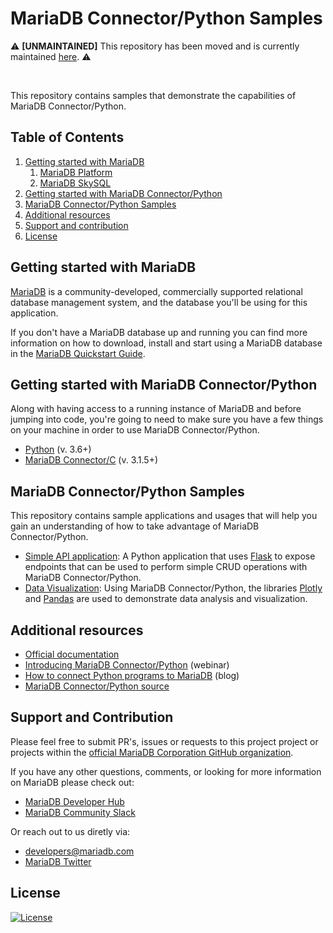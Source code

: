 # MariaDB Connector/Python Samples

⚠️ **[UNMAINTAINED]** This repository has been moved and is currently maintained [here](https://github.com/mariadb-developers/mariadb-connector-python-samples). ⚠️

<br />

This repository contains samples that demonstrate the capabilities of MariaDB Connector/Python. 

## Table of Contents
1. [Getting started with MariaDB](#mdb-getting-started)
    1. [MariaDB Platform](#platform)
    2. [MariaDB SkySQL](#skysql)
2. [Getting started with MariaDB Connector/Python](#python-getting-started)
3. [MariaDB Connector/Python Samples](#python-samples)
4. [Additional resources](#additional-resources)
5. [Support and contribution](#support-contribution)
6. [License](#license)

## Getting started with MariaDB <a name="mdb-getting-started"></a>

[MariaDB](https://mariadb.com) is a community-developed, commercially supported relational database management system, and the database you'll be using for this application.

If you don't have a MariaDB database up and running you can find more information on how to download, install and start using a MariaDB database in the [MariaDB Quickstart Guide](https://github.com/mariadb-developers/mariadb-getting-started).

## Getting started with MariaDB Connector/Python <a name="python-getting-started"></a>

Along with having access to a running instance of MariaDB and before jumping into code, you're going to need to make sure you have a few things on your machine in order to use MariaDB Connector/Python.

* [Python](https://www.python.org/downloads/) (v. 3.6+)
* [MariaDB Connector/C](https://mariadb.com/products/skysql/docs/clients/mariadb-connector-c-for-skysql-services/) (v. 3.1.5+)

## MariaDB Connector/Python Samples <a name="python-samples"></a>

This repository contains sample applications and usages that will help you gain an understanding of how to take advantage of MariaDB Connector/Python.

* [Simple API application](samples/app/flask): A Python application that uses [Flask](https://flask.palletsprojects.com/en/1.1.x/) to expose endpoints that can be used to perform simple CRUD operations with MariaDB Connector/Python.
* [Data Visualization](samples/analysis): Using MariaDB Connector/Python, the libraries [Plotly](https://plotly.com/) and [Pandas](https://pandas.pydata.org/) are used to demonstrate data analysis and visualization.

## Additional resources <a name="additional-resources"></a>

* [Official documentation](https://mariadb.com/docs/appdev/connector-python/)
* [Introducing MariaDB Connector/Python](https://go.mariadb.com/20Q4-WBN-GLBL-OSSG-Python-Connector-2020-7-14_Registration-LP.html?utm_source=twitter&utm_medium=social&utm_campaign=2020-python-connector-webinar) (webinar)
* [How to connect Python programs to MariaDB](https://mariadb.com/resources/blog/how-to-connect-python-programs-to-mariadb/) (blog)
* [MariaDB Connector/Python source](https://github.com/mariadb-corporation/mariadb-connector-python)

## Support and Contribution <a name="support-contribution"></a>

Please feel free to submit PR's, issues or requests to this project project or projects within the [official MariaDB Corporation GitHub organization](https://github.com/mariadb-corporation).

If you have any other questions, comments, or looking for more information on MariaDB please check out:

* [MariaDB Developer Hub](https://mariadb.com/developers)
* [MariaDB Community Slack](https://r.mariadb.com/join-community-slack)

Or reach out to us diretly via:

* [developers@mariadb.com](mailto:developers@mariadb.com)
* [MariaDB Twitter](https://twitter.com/mariadb)

## License <a name="license"></a>
[![License](https://img.shields.io/badge/License-MIT-blue.svg?style=plastic)](https://opensource.org/licenses/MIT)
